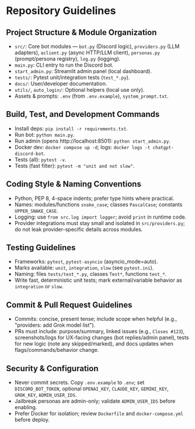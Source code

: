 # Repository Guidelines

## Project Structure & Module Organization
- `src/`: Core bot modules — `bot.py` (Discord logic), `providers.py` (LLM adapters), `aclient.py` (async HTTP/LLM client), `personas.py` (prompt/persona registry), `log.py` (logging).
- `main.py`: CLI entry to run the Discord bot.
- `start_admin.py`: Streamlit admin panel (local dashboard).
- `tests/`: Pytest unit/integration tests (`test_*.py`).
- `docs/`: User/developer documentation.
- `utils/`, `auto_login/`: Optional helpers (local use only).
- Assets & prompts: `.env` (from `.env.example`), `system_prompt.txt`.

## Build, Test, and Development Commands
- Install deps: `pip install -r requirements.txt`.
- Run bot: `python main.py`.
- Run admin (opens http://localhost:8501): `python start_admin.py`.
- Docker dev: `docker compose up -d`; logs: `docker logs -t chatgpt-discord-bot`.
- Tests (all): `pytest -v`.
- Tests (fast filter): `pytest -m "unit and not slow"`.

## Coding Style & Naming Conventions
- Python, PEP 8, 4-space indents; prefer type hints where practical.
- Names: modules/functions `snake_case`; classes `PascalCase`; constants `UPPER_SNAKE_CASE`.
- Logging: use `from src.log import logger`; avoid `print` in runtime code.
- Provider integrations must stay small and isolated in `src/providers.py`; do not leak provider-specific details across modules.

## Testing Guidelines
- Frameworks: `pytest`, `pytest-asyncio` (asyncio_mode=auto).
- Marks available: `unit`, `integration`, `slow` (see `pytest.ini`).
- Naming: files `tests/test_*.py`, classes `Test*`, functions `test_*`.
- Write fast, deterministic unit tests; mark external/variable behavior as `integration` or `slow`.

## Commit & Pull Request Guidelines
- Commits: concise, present tense; include scope when helpful (e.g., "providers: add Grok model list").
- PRs must include: purpose/summary, linked issues (e.g., `Closes #123`), screenshots/logs for UX-facing changes (bot replies/admin panel), tests for new logic (note any skipped/marked), and docs updates when flags/commands/behavior change.

## Security & Configuration
- Never commit secrets. Copy `.env.example` to `.env`; set `DISCORD_BOT_TOKEN`, optional `OPENAI_KEY`, `CLAUDE_KEY`, `GEMINI_KEY`, `GROK_KEY`, `ADMIN_USER_IDS`.
- Jailbreak personas are admin-only; validate `ADMIN_USER_IDS` before enabling.
- Prefer Docker for isolation; review `Dockerfile` and `docker-compose.yml` before deploy.
